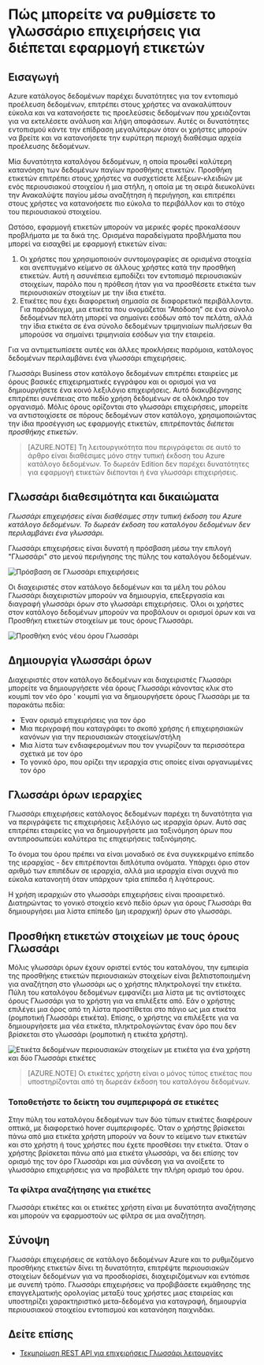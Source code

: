 <properties
    pageTitle="Πώς μπορείτε να ρυθμίσετε το γλωσσάριο επιχειρήσεις για διέπεται προσθήκης ετικετών | Microsoft Azure"
    description="Άρθρο διαδικασιών με την επισήμανση επιχειρήσεις Γλωσσάρι στον κατάλογο δεδομένων Azure για τον ορισμό και τη χρήση ένα κοινό λεξιλόγιο επιχειρήσεις να προσθέσετε ετικέτα registered στοιχεία δεδομένων."
    services="data-catalog"
    documentationCenter=""
    authors="steelanddata"
    manager="NA"
    editor=""
    tags=""/>
<tags
    ms.service="data-catalog"
    ms.devlang="NA"
    ms.topic="article"
    ms.tgt_pltfrm="NA"
    ms.workload="data-catalog"
    ms.date="09/21/2016"
    ms.author="maroche"/>

# <a name="how-to-set-up-the-business-glossary-for-governed-tagging"></a>Πώς μπορείτε να ρυθμίσετε το γλωσσάριο επιχειρήσεις για διέπεται εφαρμογή ετικετών

## <a name="introduction"></a>Εισαγωγή

Azure κατάλογος δεδομένων παρέχει δυνατότητες για τον εντοπισμό προέλευση δεδομένων, επιτρέπει στους χρήστες να ανακαλύπτουν εύκολα και να κατανοήσετε τις προελεύσεις δεδομένων που χρειάζονται για να εκτελέσετε ανάλυση και λήψη αποφάσεων. Αυτές οι δυνατότητες εντοπισμού κάντε την επίδραση μεγαλύτερων όταν οι χρήστες μπορούν να βρείτε και να κατανοήσετε την ευρύτερη περιοχή διαθέσιμα αρχεία προέλευσης δεδομένων.

Μία δυνατότητα καταλόγου δεδομένων, η οποία προωθεί καλύτερη κατανόηση των δεδομένων παγίων προσθήκης ετικετών. Προσθήκη ετικετών επιτρέπει στους χρήστες να συσχετίσετε λέξεων-κλειδιών με ενός περιουσιακού στοιχείου ή μια στήλη, η οποία με τη σειρά διευκολύνει την Ανακαλύψτε παγίου μέσω αναζήτηση ή περιήγηση, και επιτρέπει στους χρήστες να κατανοήσετε πιο εύκολα το περιβάλλον και το στόχο του περιουσιακού στοιχείου.

Ωστόσο, εφαρμογή ετικετών μπορούν να μερικές φορές προκαλέσουν προβλήματα με τα δικά της. Ορισμένα παραδείγματα προβλήματα που μπορεί να εισαχθεί με εφαρμογή ετικετών είναι:

1.  Οι χρήστες που χρησιμοποιούν συντομογραφίες σε ορισμένα στοιχεία και ανεπτυγμένο κείμενο σε άλλους χρήστες κατά την προσθήκη ετικετών. Αυτή η ασυνέπεια εμποδίζει τον εντοπισμό περιουσιακών στοιχείων, παρόλο που η πρόθεση ήταν για να προσθέσετε ετικέτα των περιουσιακών στοιχείων με την ίδια ετικέτα.
2.  Ετικέτες που έχει διαφορετική σημασία σε διαφορετικά περιβάλλοντα. Για παράδειγμα, μια ετικέτα που ονομάζεται "Απόδοση" σε ένα σύνολο δεδομένων πελάτη μπορεί να σημαίνει εσόδων από τον πελάτη, αλλά την ίδια ετικέτα σε ένα σύνολο δεδομένων τριμηνιαίων πωλήσεων θα μπορούσε να σημαίνει τριμηνιαία εσόδων για την εταιρεία.  

Για να αντιμετωπίσετε αυτές και άλλες προκλήσεις παρόμοια, κατάλογος δεδομένων περιλαμβάνει ένα γλωσσάρι επιχειρήσεις.

Γλωσσάρι Business στον κατάλογο δεδομένων επιτρέπει εταιρείες με όρους βασικές επιχειρηματικές εγγράφου και οι ορισμοί για να δημιουργήσετε ένα κοινό λεξιλόγιο επιχειρήσεις. Αυτό διακυβέρνησης επιτρέπει συνέπειας στο πεδίο χρήση δεδομένων σε ολόκληρο τον οργανισμό. Μόλις όρους ορίζονται στο γλωσσάρι επιχειρήσεις, μπορείτε να αντιστοιχίσετε σε πόρους δεδομένων στον κατάλογο, χρησιμοποιώντας την ίδια προσέγγιση ως εφαρμογής ετικετών, επιτρέποντάς _διέπεται προσθήκης ετικετών_.

> [AZURE.NOTE] Τη λειτουργικότητα που περιγράφεται σε αυτό το άρθρο είναι διαθέσιμες μόνο στην τυπική έκδοση του Azure κατάλογο δεδομένων. Το δωρεάν Edition δεν παρέχει δυνατότητες για εφαρμογή ετικετών διέπονται ή ένα γλωσσάρι επιχειρήσεις.

## <a name="glossary-availability-and-privileges"></a>Γλωσσάρι διαθεσιμότητα και δικαιώματα

*Γλωσσάρι επιχειρήσεις είναι διαθέσιμες στην τυπική έκδοση του Azure κατάλογο δεδομένων. Το δωρεάν έκδοση του καταλόγου δεδομένων δεν περιλαμβάνει ένα γλωσσάρι.*

Γλωσσάρι επιχειρήσεις είναι δυνατή η πρόσβαση μέσω την επιλογή "Γλωσσάρι" στο μενού περιήγησης της πύλης του καταλόγου δεδομένων.  

![Πρόσβαση σε Γλωσσάρι επιχειρήσεις](./media/data-catalog-how-to-business-glossary/01-portal-menu.png)


Οι διαχειριστές στον κατάλογο δεδομένων και τα μέλη του ρόλου Γλωσσάρι διαχειριστών μπορούν να δημιουργία, επεξεργασία και διαγραφή γλωσσάρι όρων στο γλωσσάρι επιχειρήσεις. Όλοι οι χρήστες στον κατάλογο δεδομένων μπορούν να προβάλουν οι ορισμοί όρων και να Προσθήκη ετικετών στοιχείων με τους όρους Γλωσσάρι.

![Προσθήκη ενός νέου όρου Γλωσσάρι](./media/data-catalog-how-to-business-glossary/02-new-term.png)


## <a name="creating-glossary-terms"></a>Δημιουργία γλωσσάρι όρων

Διαχειριστές στον κατάλογο δεδομένων και διαχειριστές Γλωσσάρι μπορείτε να δημιουργήσετε νέα όρους Γλωσσάρι κάνοντας κλικ στο κουμπί τον νέο όρο ' κουμπί για να δημιουργήσετε όρους Γλωσσάρι με τα παρακάτω πεδία:

* Έναν ορισμό επιχειρήσεις για τον όρο
* Μια περιγραφή που καταγράφει το σκοπό χρήσης ή επιχειρησιακών κανόνων για την περιουσιακών στοιχείων/στήλη
* Μια λίστα των ενδιαφερομένων που τον γνωρίζουν τα περισσότερα σχετικά με τον όρο
* Το γονικό όρο, που ορίζει την ιεραρχία στις οποίες είναι οργανωμένες τον όρο


## <a name="glossary-term-hierarchies"></a>Γλωσσάρι όρων ιεραρχίες

Γλωσσάρι επιχειρήσεις κατάλογος δεδομένων παρέχει τη δυνατότητα για να περιγράψετε τις επιχειρήσεις λεξιλόγιο ως ιεραρχία όρων. Αυτό σας επιτρέπει εταιρείες για να δημιουργήσετε μια ταξινόμηση όρων που αντιπροσωπεύει καλύτερα τις επιχειρήσεις ταξινόμησης.

Το όνομα του όρου πρέπει να είναι μοναδικό σε ένα συγκεκριμένο επίπεδο της ιεραρχίας - δεν επιτρέπονται διπλότυπα ονόματα. Υπάρχει όριο στον αριθμό των επιπέδων σε ιεραρχία, αλλά μια ιεραρχία είναι συχνά πιο εύκολα κατανοητή όταν υπάρχουν τρία επίπεδα ή λιγότερους.

Η χρήση ιεραρχιών στο γλωσσάρι επιχειρήσεις είναι προαιρετικό. Διατηρώντας το γονικό στοιχείο κενό πεδίο όρων για όρους Γλωσσάρι θα δημιουργήσει μια λίστα επίπεδο (μη ιεραρχική) όρων στο γλωσσάρι.  

## <a name="tagging-assets-with-glossary-terms"></a>Προσθήκη ετικετών στοιχείων με τους όρους Γλωσσάρι

Μόλις γλωσσάρι όρων έχουν οριστεί εντός του καταλόγου, την εμπειρία της προσθήκης ετικετών περιουσιακών στοιχείων είναι βελτιστοποιημένη για αναζήτηση στο γλωσσάρι ως ο χρήστης πληκτρολογεί την ετικέτα. Πύλη του καταλόγου δεδομένων εμφανίζει μια λίστα με τις αντίστοιχες όρους Γλωσσάρι για το χρήστη για να επιλέξετε από. Εάν ο χρήστης επιλέγει μια όρος από τη λίστα προστίθεται στο πάγιο ως μια ετικέτα (ρομποτική Γλωσσάρι ετικέτα). Επίσης, ο χρήστης να επιλέξετε για να δημιουργήσετε μια νέα ετικέτα, πληκτρολογώντας έναν όρο που δεν βρίσκεται στο γλωσσάρι (ρομποτική η ετικέτα χρήστη).

![Ετικέτα δεδομένων περιουσιακών στοιχείων με ετικέτα για ένα χρήστη και δύο Γλωσσάρι ετικέτες](./media/data-catalog-how-to-business-glossary/03-tagged-asset.png)

> [AZURE.NOTE] Οι ετικέτες χρήστη είναι ο μόνος τύπος ετικέτας που υποστηρίζονται από τη δωρεάν έκδοση του καταλόγου δεδομένων.

### <a name="hover-behavior-on-tags"></a>Τοποθετήστε το δείκτη του συμπεριφορά σε ετικέτες
Στην πύλη του καταλόγου δεδομένων των δύο τύπων ετικέτες διαφέρουν οπτικά, με διαφορετικό hover συμπεριφορές. Όταν ο χρήστης βρίσκεται πάνω από μια ετικέτα χρήστη μπορούν να δουν το κείμενο των ετικετών και στο χρήστη ή τους χρήστες που έχετε προσθέσει την ετικέτα. Όταν ο χρήστης βρίσκεται πάνω από μια ετικέτα γλωσσάρι, να δει επίσης τον ορισμό της τον όρο Γλωσσάρι και μια σύνδεση για να ανοίξετε το γλωσσάριο επιχειρήσεις για να προβάλετε την πλήρη ορισμό του όρου.

### <a name="search-filters-for-tags"></a>Τα φίλτρα αναζήτησης για ετικέτες
Γλωσσάρι ετικέτες και οι ετικέτες χρήστη είναι με δυνατότητα αναζήτησης και μπορούν να εφαρμοστούν ως φίλτρα σε μια αναζήτηση.

## <a name="summary"></a>Σύνοψη
Γλωσσάρι επιχειρήσεις σε κατάλογο δεδομένων Azure και το ρυθμιζόμενο προσθήκης ετικετών δίνει τη δυνατότητα, επιτρέψτε περιουσιακών στοιχείων δεδομένων για να προσδιορίσει, διαχειριζόμενων και εντόπισε με συνεπή τρόπο. Γλωσσάρι επιχειρήσεις να προβιβάσετε εκμάθησης της επαγγελματικής ορολογίας μεταξύ τους χρήστες μιας εταιρείας και υποστηρίζει χαρακτηριστικό μετα-δεδομένα για καταγραφή, δημιουργία περιουσιακού στοιχείου εντοπισμού και κατανόηση παιχνιδάκι.

## <a name="see-also"></a>Δείτε επίσης

- [Τεκμηρίωση REST API για επιχειρήσεις Γλωσσάρι λειτουργίες](https://msdn.microsoft.com/library/mt708855.aspx)
